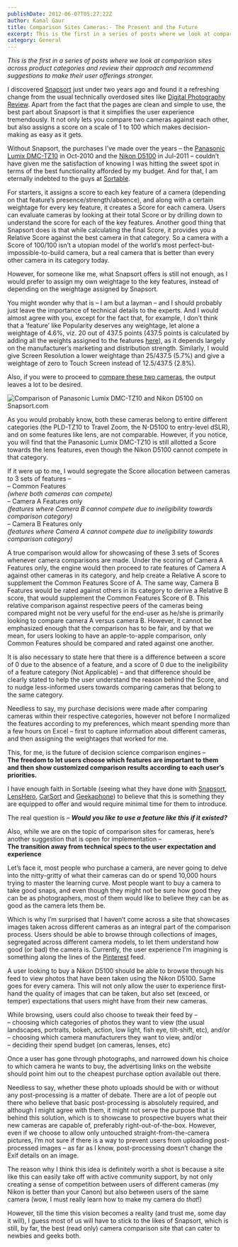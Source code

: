 ```yaml
---
publishDate: 2012-06-07T05:27:22Z
author: Kamal Gaur
title: Comparison Sites Cameras:- The Present and the Future 
excerpt: This is the first in a series of posts where we look at comparison sites across product categories and review their approach and recommend suggestions… 
category: General
---
```


_This is the first in a series of posts where we look at comparison sites across product categories and review their approach and recommend suggestions to make their user offerings stronger._ 

I discovered [Snapsort](http://www.snapsort.com) just under two years ago and found it a refreshing change from the usual technically overdosed sites like [Digital Photography Review](http://www.dpreview.com). Apart from the fact that the pages are clean and simple to use, the best part about Snapsort is that it simplifies the user experience tremendously. It not only lets you compare two cameras against each other, but also assigns a score on a scale of 1 to 100 which makes decision-making as easy as it gets.

Without Snapsort, the purchases I’ve made over the years – the [Panasonic Lumix DMC-TZ10](http://snapsort.com/cameras/Panasonic/Lumix%5FDMC-TZ10) in Oct-2010 and the [Nikon D5100](http://snapsort.com/cameras/Nikon-D5100) in Jul-2011 – couldn’t have given me the satisfaction of knowing I was hitting the sweet spot in terms of the best functionality afforded by my budget. And for that, I am eternally indebted to the guys at [Sortable](http://www.sortable.com).

For starters, it assigns a score to each key feature of a camera (depending on that feature’s presence/strength/absence), and along with a certain weightage for every key feature, it creates a Score for each camera. Users can evaluate cameras by looking at their total Score or by drilling down to understand the score for each of the key features. Another good thing that Snapsort does is that while calculating the final Score, it provides you a Relative Score against the best camera in that category. So a camera with a Score of 100/100 isn’t a utopian model of the world’s most perfect-but-impossible-to-build camera, but a real camera that is better than every other camera in its category today.

However, for someone like me, what Snapsort offers is still not enough, as I would prefer to assign my own weightage to the key features, instead of depending on the weightage assigned by Snapsort.

You might wonder why that is – I am but a layman – and I should probably just leave the importance of technical details to the experts. And I would almost agree with you, except for the fact that, for example, I don’t think that a ‘feature’ like Popularity deserves any weightage, let alone a weightage of 4.6%, viz. 20 out of 437.5 points (437.5 points is calculated by adding all the weights assigned to the features [here](http://snapsort.com/cameras/Nikon-D5100-score)), as it depends largely on the manufacturer’s marketing and distribution strength. Similarly, I would give Screen Resolution a lower weightage than 25/437.5 (5.7%) and give a weightage of zero to Touch Screen instead of 12.5/437.5 (2.8%).

Also, if you were to proceed to [compare these two cameras](http://snapsort.com/compare/Nikon-D5100-vs-Panasonic%5FLumix%5FDMC-TZ10/score), the output leaves a lot to be desired.

![Comparison of Panasonic Lumix DMC-TZ10 and Nikon D5100 on Snapsort.com](http://kamalgaur.com/wp-content/uploads/2012/06/comparison_sites_cameras_panasonic_lumix_dmc-tz10_vs_nikon_d5100.jpg)

As you would probably know, both these cameras belong to entire different categories (the PLD-TZ10 to Travel Zoom, the N-D5100 to entry-level dSLR), and on some features like lens, are not comparable. However, if you notice, you will find that the Panasonic Lumix DMC-TZ10 is still allotted a Score towards the lens features, even though the Nikon D5100 cannot compete in that category.

If it were up to me, I would segregate the Score allocation between cameras to 3 sets of features –  
– Common Features  
_(where both cameras can compete)_  
– Camera A Features only  
_(features where Camera B cannot compete due to ineligibility towards comparison category)_  
– Camera B Features only  
_(features where Camera A cannot compete due to ineligibility towards comparison category)_

A true comparison would allow for showcasing of these 3 sets of Scores whenever camera comparisons are made. Under the scoring of Camera A Features only, the engine would then proceed to rate features of Camera A against other cameras in its category, and help create a Relative A score to supplement the Common Features Score of A. The same way, Camera B Features would be rated against others in its category to derive a Relative B score, that would supplement the Common Features Score of B. This relative comparison against respective peers of the cameras being compared might not be very useful for the end-user as he/she is primarily looking to compare camera A versus camera B. However, it cannot be emphasized enough that the comparison has to be fair, and by that we mean, for users looking to have an apple-to-apple comparison, only Common Features should be compared and rated against one another.

It is also necessary to state here that there is a difference between a score of 0 due to the absence of a feature, and a score of 0 due to the ineligibility of a feature category (Not Applicable) – and that difference should be clearly stated to help the user understand the reason behind the Score, and to nudge less-informed users towards comparing cameras that belong to the same category.

Needless to say, my purchase decisions were made after comparing cameras within their respective categories, however not before I normalized the features according to my preferences, which meant spending more than a few hours on Excel – first to capture information about different cameras, and then assigning the weightages that worked for me.

This, for me, is the future of decision science comparison engines –  
**The freedom to let users choose which features are important to them and then show customized comparison results according to each user’s priorities.** 

I have enough faith in Sortable (seeing what they have done with [Snapsort](http://www.snapsort.com), [LensHero](http://www.lenshero.com), [CarSort](http://www.carsort.com) and [Geekaphone](http://www.geekaphone.com)) to believe that this is something they are equipped to offer and would require minimal time for them to introduce.

The real question is – **_Would you like to use a feature like this if it existed?_**

Also, while we are on the topic of comparison sites for cameras, here’s another suggestion that is open for implementation –  
**The transition away from technical specs to the user expectation and experience**

Let’s face it, most people who purchase a camera, are never going to delve into the nitty-gritty of what their cameras can do or spend 10,000 hours trying to master the learning curve. Most people want to buy a camera to take good snaps, and even though they might not be sure how good they can be as photographers, most of them would like to believe they can be as good as the camera lets them be.

Which is why I’m surprised that I haven’t come across a site that showcases images taken across different cameras as an integral part of the comparison process. Users should be able to browse through collections of images, segregated across different camera models, to let them understand how good (or bad) the camera is. Currently, the user experience I’m imagining is something along the lines of the [Pinterest](http://www.pinterest.com) feed.

A user looking to buy a Nikon D5100 should be able to browse through his feed to view photos that have been taken using the Nikon D5100\. Same goes for every camera. This will not only allow the user to experience first-hand the quality of images that can be taken, but also set (exceed, or temper) expectations that users might have from their new cameras.

While browsing, users could also choose to tweak their feed by –  
– choosing which categories of photos they want to view (the usual landscapes, portraits, bokeh, action, low light, fish eye, tilt-shift, etc), and/or  
– choosing which camera manufacturers they want to view, and/or  
– deciding their spend budget (on cameras, lenses, etc)

Once a user has gone through photographs, and narrowed down his choice to which camera he wants to buy, the advertising links on the website should point him out to the cheapest purchase option available out there.

Needless to say, whether these photo uploads should be with or without any post-processing is a matter of debate. There are a lot of people out there who believe that basic post-processing is absolutely required, and although I might agree with them, it might not serve the purpose that is behind this solution, which is to showcase to prospective buyers what their new cameras are capable of, preferably right-out-of-the-box. However, even if we choose to allow only untouched straight-from-the-camera pictures, I’m not sure if there is a way to prevent users from uploading post-processed images – as far as I know, post-processing doesn’t change the Exif details on an image.

The reason why I think this idea is definitely worth a shot is because a site like this can easily take off with active community support, by not only creating a sense of competition between users of different cameras (my Nikon is better than your Canon) but also between users of the same camera (wow, I must really learn how to make my camera do _that_!)

However, till the time this vision becomes a reality (and trust me, some day it will), I guess most of us will have to stick to the likes of Snapsort, which is still, by far, the best (read only) camera comparison site that can cater to newbies and geeks both.
